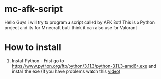 # mc-afk-script
Hello Guys i will try to program a script called by AFK Bot! This is a Python project and its for Minecraft but i think it can also use for Valorant
# How to install
1. Install Python - Frist go to https://www.python.org/ftp/python/3.11.3/python-3.11.3-amd64.exe and install the exe (If you have problems watch this [video](https://youtu.be/yivyNCtVVDk))
